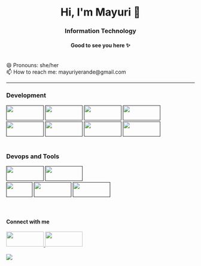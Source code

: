 <h1 align="center"> Hi, I'm Mayuri 👋 </h1>
<h3 align="center"> Information Technology </h3>

<!--
**mayuriyerande123/mayuriyerande123** is a ✨ _special_ ✨ repository because its `README.md` (this file) appears on your GitHub profile.

Here are some ideas to get you started:

- 🔭 I’m currently working on ...
- 🌱 I’m currently learning ...
- 👯 I’m looking to collaborate on ...
- 🤔 I’m looking for help with ...
- 💬 Ask me about ...
📫 How to reach me: 
- 😄 Pronouns: ...
- ⚡ Fun fact: ...
-->
<h4 align="center"> Good to see you here ✨  </h4> 
<br>
😄 Pronouns: she/her 
<br>
📫 How to reach me: mayuriyerande@gmail.com 


----

 <h3> Development </h3> 
<a href=""><img src="https://img.shields.io/badge/python-3670A0?style=for-the-badge&logo=python&logoColor=ffdd54" width="100" height="40"></a>
<a href=""><img src="https://img.shields.io/badge/java-%23ED8B00.svg?style=for-the-badge&logo=openjdk&logoColor=white" width="100" height="40"></a>
<a href=""><img src="https://img.shields.io/badge/django-%23092E20.svg?style=for-the-badge&logo=django&logoColor=white" width="100" height="40"></a>
<a href=""><img src="https://img.shields.io/badge/flask-%23000.svg?style=for-the-badge&logo=flask&logoColor=white" width="100" height="40"></a>
<a href=""><img src="https://img.shields.io/badge/Flutter-%2302569B.svg?style=for-the-badge&logo=Flutter&logoColor=white" width="100" height="40"></a>
<a href=""><img src="https://img.shields.io/badge/sqlite-%2307405e.svg?style=for-the-badge&logo=sqlite&logoColor=white" width="100" height="40"></a>
<a href=""><img src="https://img.shields.io/badge/Firebase-039BE5?style=for-the-badge&logo=Firebase&logoColor=white" width="100" height="40"></a>
<a href=""><img src="https://img.shields.io/badge/mysql-%2300f.svg?style=for-the-badge&logo=mysql&logoColor=white" width="100" height="40"></a>

<br>
<br>

<h3> Devops and Tools </h3>
<a href=""><img src="https://img.shields.io/badge/github-%23121011.svg?style=for-the-badge&logo=github&logoColor=white" width="100" height="40"></a>
<a href=""><img src="https://img.shields.io/badge/jenkins-%232C5263.svg?style=for-the-badge&logo=jenkins&logoColor=white" width="100" height="40"></a><br>
<a href=""><img src="https://img.shields.io/badge/AWS-%23FF9900.svg?style=for-the-badge&logo=amazon-aws&logoColor=white" width="70" height="40"></a>
<a href=""><img src="https://img.shields.io/badge/Canva-%2300C4CC.svg?style=for-the-badge&logo=Canva&logoColor=white" width="100" height="40"></a>
<a href=""><img src="https://img.shields.io/badge/power_bi-F2C811?style=for-the-badge&logo=powerbi&logoColor=black" width="100" height="40"></a><br>

<br>
<br>

<h4> Connect with me</h4>
<a href="https://www.linkedin.com/in/mayuriyerande/"><img src="https://img.shields.io/badge/linkedin-%230077B5.svg?style=for-the-badge&logo=linkedin&logoColor=white" width="100" height="40">
<a href="https://www.instagram.com/mayuri.yerande/"><img src="https://img.shields.io/badge/Instagram-%23E4405F.svg?style=for-the-badge&logo=Instagram&logoColor=white" width="100" height="40"></a>

<br>
<br>

<img src="https://github-readme-streak-stats.herokuapp.com/?user=zluvsand"/>



